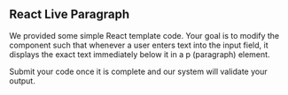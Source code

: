 ## React Live Paragraph

We provided some simple React template code. Your goal is to modify the component such that whenever a user enters text into the input field, it displays the exact text immediately below it in a p (paragraph) element.

Submit your code once it is complete and our system will validate your output.